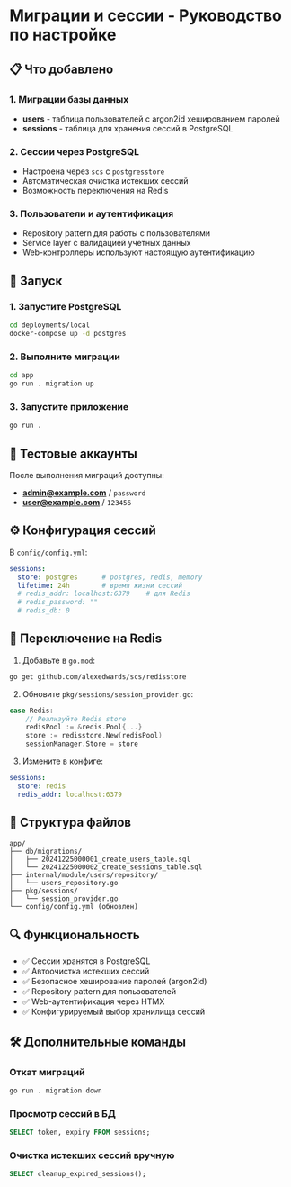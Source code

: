 # Миграции и сессии - Руководство по настройке

## 📋 Что добавлено

### 1. Миграции базы данных
- **users** - таблица пользователей с argon2id хешированием паролей  
- **sessions** - таблица для хранения сессий в PostgreSQL

### 2. Сессии через PostgreSQL  
- Настроена через `scs` с `postgresstore`
- Автоматическая очистка истекших сессий
- Возможность переключения на Redis

### 3. Пользователи и аутентификация
- Repository pattern для работы с пользователями
- Service layer с валидацией учетных данных  
- Web-контроллеры используют настоящую аутентификацию

## 🚀 Запуск

### 1. Запустите PostgreSQL
```bash
cd deployments/local
docker-compose up -d postgres
```

### 2. Выполните миграции
```bash
cd app
go run . migration up
```

### 3. Запустите приложение
```bash
go run .
```

## 🔐 Тестовые аккаунты

После выполнения миграций доступны:

- **admin@example.com** / `password`
- **user@example.com** / `123456`

## ⚙️ Конфигурация сессий

В `config/config.yml`:

```yaml
sessions:
  store: postgres      # postgres, redis, memory
  lifetime: 24h        # время жизни сессий
  # redis_addr: localhost:6379    # для Redis
  # redis_password: ""
  # redis_db: 0
```

## 🔄 Переключение на Redis

1. Добавьте в `go.mod`:
```bash
go get github.com/alexedwards/scs/redisstore
```

2. Обновите `pkg/sessions/session_provider.go`:
```go
case Redis:
    // Реализуйте Redis store
    redisPool := &redis.Pool{...}
    store := redisstore.New(redisPool)
    sessionManager.Store = store
```

3. Измените в конфиге:
```yaml
sessions:
  store: redis
  redis_addr: localhost:6379
```

## 📁 Структура файлов

```
app/
├── db/migrations/
│   ├── 20241225000001_create_users_table.sql
│   └── 20241225000002_create_sessions_table.sql
├── internal/module/users/repository/
│   └── users_repository.go
├── pkg/sessions/
│   └── session_provider.go
└── config/config.yml (обновлен)
```

## 🔍 Функциональность

- ✅ Сессии хранятся в PostgreSQL
- ✅ Автоочистка истекших сессий
- ✅ Безопасное хеширование паролей (argon2id)
- ✅ Repository pattern для пользователей
- ✅ Web-аутентификация через HTMX
- ✅ Конфигурируемый выбор хранилища сессий

## 🛠 Дополнительные команды

### Откат миграций
```bash
go run . migration down
```

### Просмотр сессий в БД
```sql
SELECT token, expiry FROM sessions;
```

### Очистка истекших сессий вручную
```sql
SELECT cleanup_expired_sessions();
```
